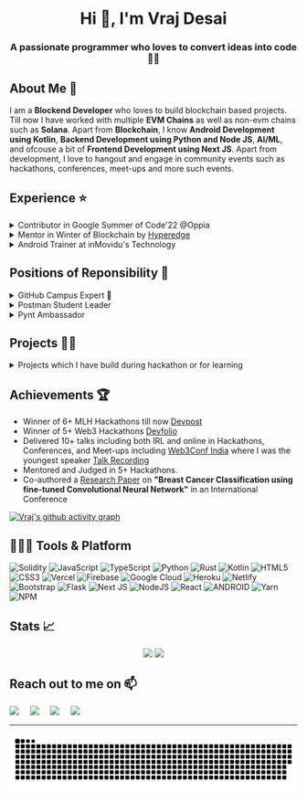 <h1 align="center">Hi 👋, I'm Vraj Desai</h1>
<h3 align="center">A passionate programmer who loves to convert ideas into code 🧑‍💻</h3>

## About Me 🚀

I am a **Blockend Developer** who loves to build blockchain based projects. Till now I have worked with multiple **EVM Chains** as well as non-evm chains such as **Solana**. Apart from **Blockchain**, I know **Android Development using Kotlin**, **Backend Development using Python and Node JS**, **AI/ML**, and ofcouse a bit of **Frontend Development using Next JS**. Apart from development, I love to hangout and engage in community events such as hackathons, conferences, meet-ups and more such events. 

## Experience ⭐️

<details>
  <summary> Contributor in Google Summer of Code'22 @Oppia </summary>
    <br>
    <li> Worked on accessibility improvements in <a href ="https://github.com/oppia/oppia-android/pulls?q=is%3Apr+is%3Aclosed+author%3Avrajdesai78"> Oppia's Android application </a> </li>
    <li> Improved overall app's accessibility such that UX is made consistent for both sighted and non-sighted users. </li>
  </details> 
  
<details>
  <summary> Mentor in Winter of Blockchain by <a href="https://hyperedge.so/wob">Hyperedge</a> </summary>
    <br>
    <li> Helping contributors to contribute to various open source projects based on blockchain.  </li>
    <li> I am a mentor for Solana as well as Ethereum development.</li>
  </details> 
 
<details>
  <summary> Android Trainer at inMovidu's Technology </summary>
  <br>
    <li> Worked as a freelance Android trainer where I made video tutorials to get started with Android Development using Kotlin. </li>
  <li> Also, took live classes on building end-to-end Android application. </li>
</details>

## Positions of Reponsibility 🤝

<details>
  <summary> GitHub Campus Expert 🚩 </summary> 
  <br>
  Helping nearby community leaders to build their community and evangelizing about Git, GitHub and Open source. 
</details>

<details>
  <summary> Postman Student Leader </summary>
  <br>
  Evangelising about APIs and Postman in my local community by organizing events. 
</details>

<details>
  <summary> Pynt Ambassador </summary>
  <br>
  Promoting API security by evangelizinng about Pynt which is API security testing tool. 
</details>

## Projects 🧑‍💻

<details>
  <summary>Projects which I have build during hackathon or for learning</summary>

  | Name | Description | Deployed at |
| --- | --- | --- |
| [Buy-Me-A-Glass](https://github.com/vrajdesai78/buy-me-a-glass)| Buy-me-a-coffee alternative built on Solana. All of the data will be stored on-chain and users can send SOL directly to the creator of the page.  | [Vercel Link](https://buy-me-a-glass.vercel.app/) |
| [FitQuest](https://github.com/neel-ds/FitQuest) | Step-to-Earn platform on Polygon, where users will earn Super tokens by reaching their fitness goals.  | [Vercel Link](https://fitquest.vercel.app/) |
| [TrustID](https://github.com/neel-ds/TrustID) | It creates DID based on user's Adhaar Card using Zero-knowledge proof. This DID can further used to add real-estate data and transfer ownership on-chain. | [Vercel Link](https://trustid.vercel.app/) |
| [TrustChain](https://github.com/rkmonarch/TrustChain) | Prove the provenance on-chain of any product securely. Zero-knowledge proof is used to verify manufacturer and distributor’s identity.  | [Vercel Link](https://trust-chain.vercel.app/) |
| [Poly Funds](https://github.com/vrajdesai78/poly-funds) | Create on-chain profile, and access it using ENS or mint custom your own ENS on Polygon Network.  | [Vercel Link](https://poly-funds.vercel.app/) |
| [Ocean Dive](https://github.com/vrajdesai78/Ocean-Dive) | Explore the layers inside the sea and learn about the variety of species and sea creatures.  | N/A |
| [Be-A-Hope](https://github.com/vrajdesai78/Be-A-Hope) | Crowdfunding platform for NGO’s built on Tezos Blockchain.  | [Vercel Link](https://be-a-hope.vercel.app/) |
| [Truthify](https://github.com/vrajdesai78/Truthify) | Android application used to find counterfeit product. Used AutoML to train ML model with counterfeit images.  | N/A |
| [Grocery-Store-Alan](https://github.com/vrajdesai78/Grocery-Store-Alan) | Grocery Store application build with Alan Voice assistant. Voice assistant will perform actions in the app based on voice commands.  | N/A |
| [DementAI](https://github.com/vrajdesai78/SF-Hacks) | Dementia Predication platform build using ML and help patients to improve their cognitive impairment by playing games.  | N/A |
| [Music Sapien](https://github.com/ishitaojha/music-sapien) | Music platform which recommends music based on the person's personality. Personality can be identified by answering few questions. | N/A |
| [HopIn](https://github.com/vrajdesai78/HopIn) | Online meeting platform with a live transcript such that if anyone hopin in-between they can see transcript of previous conversation as well. | N/A |
| [Tokenizer](https://github.com/vrajdesai78/Tokenizer) | Real-time appointment booking android application where users can easily book appointment of their nearby places and verify the appointment by showing QR code. | [Amazon Store Link](https://www.amazon.com/dp/B097YRFSLP/ref=apps_sf_sta) |
  
</details>

## Achievements 🏆 

- Winner of 6+ MLH Hackathons till now [Devpost](https://devpost.com/vrajdesai78)
- Winner of 5+ Web3 Hackathons [Devfolio](https://devfolio.com/@vrajdesai78)
- Delivered 10+ talks including both IRL and online in Hackathons, Conferences, and Meet-ups including [Web3Conf India](https://web3confindia.xyz/) where I was the youngest speaker [Talk Recording](https://youtu.be/q6kF9cPn7vs)
- Mentored and Judged in 5+ Hackathons. 
- Co-authored a [Research Paper](https://soe.rku.ac.in/conferences/data/18_1499_ICSET%202022.pdf) on **"Breast Cancer Classification using fine-tuned
Convolutional Neural Network"** in an International Conference 

[![Vraj's github activity graph](https://github-readme-activity-graph.cyclic.app/graph?username=vrajdesai78&theme=tokyo-night)](https://github.com/ashutosh00710/github-readme-activity-graph)

## 🧑🏻‍💻 Tools & Platform
![Solidity](https://img.shields.io/badge/Solidity-%23363636.svg?style=for-the-badge&logo=solidity&logoColor=white) ![JavaScript](https://img.shields.io/badge/javascript-%23323330.svg?style=for-the-badge&logo=javascript&logoColor=%23F7DF1E) ![TypeScript](https://img.shields.io/badge/typescript-%23007ACC.svg?style=for-the-badge&logo=typescript&logoColor=white) ![Python](https://img.shields.io/badge/python-3670A0?style=for-the-badge&logo=python&logoColor=ffdd54) ![Rust](https://img.shields.io/badge/rust-%23000000.svg?style=for-the-badge&logo=rust&logoColor=white) ![Kotlin](https://img.shields.io/badge/kotlin-%230095D5.svg?style=for-the-badge&logo=kotlin&logoColor=white) ![HTML5](https://img.shields.io/badge/html5-%23E34F26.svg?style=for-the-badge&logo=html5&logoColor=white) ![CSS3](https://img.shields.io/badge/css3-%231572B6.svg?style=for-the-badge&logo=css3&logoColor=white) ![Vercel](https://img.shields.io/badge/vercel-%23000000.svg?style=for-the-badge&logo=vercel&logoColor=white) ![Firebase](https://img.shields.io/badge/firebase-%23039BE5.svg?style=for-the-badge&logo=firebase) ![Google Cloud](https://img.shields.io/badge/Google%20Cloud-%234285F4.svg?style=for-the-badge&logo=google-cloud&logoColor=white) ![Heroku](https://img.shields.io/badge/heroku-%23430098.svg?style=for-the-badge&logo=heroku&logoColor=white) ![Netlify](https://img.shields.io/badge/netlify-%23000000.svg?style=for-the-badge&logo=netlify&logoColor=#00C7B7) ![Bootstrap](https://img.shields.io/badge/bootstrap-%23563D7C.svg?style=for-the-badge&logo=bootstrap&logoColor=white) ![Flask](https://img.shields.io/badge/flask-%23000.svg?style=for-the-badge&logo=flask&logoColor=white) ![Next JS](https://img.shields.io/badge/Next-black?style=for-the-badge&logo=next.js&logoColor=white) ![NodeJS](https://img.shields.io/badge/node.js-6DA55F?style=for-the-badge&logo=node.js&logoColor=white) ![React](https://img.shields.io/badge/react-%2320232a.svg?style=for-the-badge&logo=react&logoColor=%2361DAFB) ![ANDROID](https://img.shields.io/badge/android-%2320232a.svg?style=for-the-badge&logo=android&logoColor=%a4c639) ![Yarn](https://img.shields.io/badge/yarn-%232C8EBB.svg?style=for-the-badge&logo=yarn&logoColor=white) ![NPM](https://img.shields.io/badge/NPM-%23000000.svg?style=for-the-badge&logo=npm&logoColor=white)

## Stats 📈
<p align="center">
  <img width="48%" src="https://github-readme-stats.vercel.app/api?username=vrajdesai78&show_icons=true&hide_border=true&theme=radical" />
  <img width="48%" src="https://github-readme-streak-stats.herokuapp.com/?user=vrajdesai78&hide_border=true&theme=radical" />
</p>

<h2> Reach out to me on 📫 </h2>

<p>
  <a target="_blank"href="https://www.linkedin.com/in/vrajdesai78"><img src="https://img.shields.io/badge/linkedin-%230077B5.svg?&style=for-the-badge&logo=linkedin&logoColor=white" /></a>&nbsp;&nbsp;&nbsp;&nbsp;
  <a target="_blank"href="https://twitter.com/vrajdesai78"><img src="https://img.shields.io/badge/twitter-%231DA1F2.svg?&style=for-the-badge&logo=twitter&logoColor=white" /></a>&nbsp;&nbsp;&nbsp;&nbsp;
  <a href="mailto:vrajdesai78@gmail.com?subject=Hello%20Vraj,%20From%20Github"><img src="https://img.shields.io/badge/gmail-%23D14836.svg?&style=for-the-badge&logo=gmail&logoColor=white" /></a>&nbsp;&nbsp;&nbsp;&nbsp;
  <a href="https://www.instagram.com/vrajdesai78/"><img src="https://img.shields.io/badge/Instagram-E4405F?style=for-the-badge&logo=instagram&logoColor=white" /></a>&nbsp;&nbsp;&nbsp;&nbsp;
</p>

---

<p align="center">
   <img src="https://github.com/vrajdesai78/vrajdesai78/blob/output/snake.svg" alt="Snake Animation">
</p>
